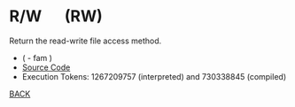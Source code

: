 # R/W &emsp; (RW)
Return the read-write file access method.
* ( - fam )
* [Source Code](../words/file/RW.cs)
* Execution Tokens: 1267209757 (interpreted) and 730338845 (compiled)


[BACK](builtins.md#RW)
